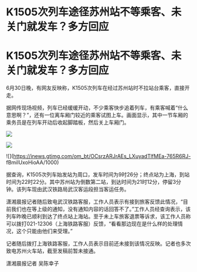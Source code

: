 # K1505次列车途径苏州站不等乘客、未关门就发车？多方回应

# K1505次列车途径苏州站不等乘客、未关门就发车？多方回应

6月30日晚，有网友反映称，K1505次列车在经过苏州站时不拉站台乘客，直接开走。

据网传现场视频，列车已经缓缓开动，不少乘客快步追着列车，有乘客喊着“什么意思啊？”，还有一位离车厢门较近的乘客试图上车。画面显示，其中一节车厢的乘务员是在列车开动后收起脚踏板，然后关上车厢门。

![](https://inews.gtimg.com/om_bt/O1MVZP7DGUQvV871VkORjr6I0VkAFJlDcvPrASgL59rgEAA/1000)

![](https://inews.gtimg.com/om_bt/Opaiwqx4S_9nxqdAHDEHYtcE7pIiyo2VmrLH7o4pu5Z-kAA/1000)

![](https://inews.gtimg.com/om_bt/OCsrzARJrAEs_LXuyadTlfMEa-765R6RJ-
fBmiIUxoHioAA/1000)

据查询，K1505次列车始发站为周口，发车时间为9时26分；终点站为上海，到站时间为22时22分。其中苏州站为倒数第二站，到达时间为21时12分，停留3分钟。该列车现由武汉铁路局武汉客运段担当客运任务。

潇湘晨报记者随后致电武汉铁路客服，工作人员表示有接到旅客反馈此情况，“目前我们也在等上级的通知，没有通知内容的话回答不了。”工作人员经查询表示，该列车昨晚已顺利到达了终点站上海站。至于未上车旅客退票等诉求，该工作人员称可以拨打021-12306（上海铁路客服）反馈，“看看那边现在是什么样的处理情况，这个只能由他们来受理。”

记者随后拨打上海铁路客服，工作人员表示目前还未接到该情况反映。记者也多次致电苏州火车站，截至发稿前暂未接通。

潇湘晨报记者 吴陈幸子

